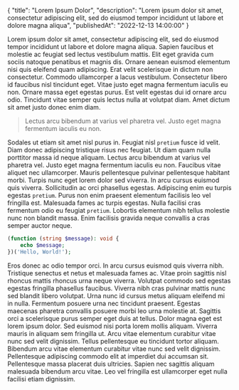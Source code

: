 {
    "title": "Lorem Ipsum Dolor",
    "description": "Lorem ipsum dolor sit amet, consectetur adipiscing elit, sed do eiusmod tempor incididunt ut labore et dolore magna aliqua",
    "publishedAt": "2022-12-13 14:00:00"
}

Lorem ipsum dolor sit amet, consectetur adipiscing elit, sed do eiusmod tempor incididunt ut labore et dolore magna aliqua. Sapien faucibus et molestie ac feugiat sed lectus vestibulum mattis. Elit eget gravida cum sociis natoque penatibus et magnis dis. Ornare aenean euismod elementum nisi quis eleifend quam adipiscing. Erat velit scelerisque in dictum non consectetur. Commodo ullamcorper a lacus vestibulum. Consectetur libero id faucibus nisl tincidunt eget. Vitae justo eget magna fermentum iaculis eu non. Ornare massa eget egestas purus. Est velit egestas dui id ornare arcu odio. Tincidunt vitae semper quis lectus nulla at volutpat diam. Amet dictum sit amet justo donec enim diam.

> Lectus arcu bibendum at varius vel pharetra vel. Justo eget magna fermentum iaculis eu non.

Sodales ut etiam sit amet nisl purus in. Feugiat nisl `pretium` fusce id velit. Diam donec adipiscing tristique risus nec feugiat. Ut diam quam nulla porttitor massa id neque aliquam. Lectus arcu bibendum at varius vel pharetra vel. Justo eget magna fermentum iaculis eu non. Faucibus vitae aliquet nec ullamcorper. Mauris pellentesque pulvinar pellentesque habitant morbi. Turpis nunc eget lorem dolor sed viverra. In arcu cursus euismod quis viverra. Sollicitudin ac orci phasellus egestas. Adipiscing enim eu turpis egestas `pretium`. Purus non enim praesent elementum facilisis leo vel fringilla est. Malesuada fames ac turpis egestas. Nulla facilisi cras fermentum odio eu feugiat `pretium`. Lobortis elementum nibh tellus molestie nunc non blandit massa. Enim facilisis gravida neque convallis a cras semper auctor neque.

```php
(function (string $message): void {
    echo $message;
})('Hello, World!');
```

Eros donec ac odio tempor orci. In arcu cursus euismod quis viverra nibh. Tristique senectus et netus et malesuada fames ac. Vitae proin sagittis nisl rhoncus mattis rhoncus urna neque viverra. Volutpat commodo sed egestas egestas fringilla phasellus faucibus. Viverra nibh cras pulvinar mattis nunc sed blandit libero volutpat. Urna nunc id cursus metus aliquam eleifend mi in nulla. Fermentum posuere urna nec tincidunt praesent. Egestas maecenas pharetra convallis posuere morbi leo urna molestie at. Sagittis orci a scelerisque purus semper eget duis at tellus. Dolor magna eget est lorem ipsum dolor. Sed euismod nisi porta lorem mollis aliquam. Viverra mauris in aliquam sem fringilla ut. Arcu vitae elementum curabitur vitae nunc sed velit dignissim. Tellus pellentesque eu tincidunt tortor aliquam. Bibendum arcu vitae elementum curabitur vitae nunc sed velit dignissim. Pellentesque adipiscing commodo elit at imperdiet dui accumsan sit. Pellentesque massa placerat duis ultricies. Sapien nec sagittis aliquam malesuada bibendum arcu vitae. Leo vel fringilla est ullamcorper eget nulla facilisi etiam dignissim.
